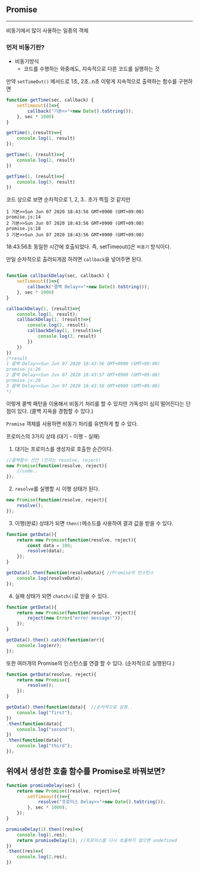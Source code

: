 ## Promise
---

비동기에서 많이 사용하는 일종의 객체

### 먼저 비동기란? 

+ 비동기방식
    - 코드를 수행하는 와중에도, 지속적으로 다른 코드를 실행하는 것
    
만약 `setTimeOut()` 메서드로 1초, 2초..n초 이렇게 지속적으로 출력하는 함수를 구현하면
```js 
function getTime(sec, callback) {
    setTimeout(()=>{
        callback("기본>>"+new Date().toString());
    }, sec * 1000)
}

getTime(1,(result)=>{
    console.log(1, result)
});

getTime(1, (result)=>{
    console.log(2, result)
})

getTime(1, (result)=>{
    console.log(3, result)
})
```
코드 상으로 보면 순차적으로 1, 2, 3.. 초가 찍힐 것 같지만
```{.no-highlight}
1 기본>>Sun Jun 07 2020 18:43:56 GMT+0900 (GMT+09:00)
promise.js:14
2 기본>>Sun Jun 07 2020 18:43:56 GMT+0900 (GMT+09:00)
promise.js:18
3 기본>>Sun Jun 07 2020 18:43:56 GMT+0900 (GMT+09:00)
```
18:43:56초 동일한 시간에 호출되었다. 즉, setTimeout()은 `비동기` 방식이다.

만일 순차적으로 출려되게끔 하려면 `callback`을 넣어주면 된다.
```js

function callbackDelay(sec, callback) {
    setTimeout(()=>{
        callback("콜백 Delay>>"+new Date().toString());
    }, sec * 1000)
}

callbackDelay(1, (result)=>{
    console.log(1, result);
    callbackDelay(1, (result)=>{
        console.log(2, result);
        callbackDelay(1, (result)=>{
            console.log(3, result)
        })
    })
})
/*result
1 콜백 Delay>>Sun Jun 07 2020 18:43:56 GMT+0900 (GMT+09:00)
promise.js:26
2 콜백 Delay>>Sun Jun 07 2020 18:43:57 GMT+0900 (GMT+09:00)
promise.js:28
3 콜백 Delay>>Sun Jun 07 2020 18:43:58 GMT+0900 (GMT+09:00)
*/
```
이렇게 콜백 패턴을 이용해서 비동기 처리를 할 수 있지만 가독성이 심히 떨어진다는 단점이 있다. (콜백 지옥을 경험할 수 있다.)

`Promise` 객체를 사용하면 비동기 처리를 유연하게 할 수 있다.

프로미스의 3가지 상태 (대기 - 이행 - 실패)
1. 대기는 프로미스를 생성자로 호출한 순간이다.
```js
//콜백함수 선언 (인자는 resolve, reject)
new Promise(function(resolve, reject){
	//code..
});
```
2. `resolve`를 실행할 시 이행 상태가 된다.
```js
new Promise(function(resolve, reject){
	resolve();
});
```
3. 이행(완료) 상태가 되면 `then()`메소드를 사용하여 결과 값을 받을 수 있다.
```js
function getData(){
	return new Promise(function(resolve, reject){
		const data = 100;
		resolve(data);
	});
}

getData().then(function(resolveData){ //Promise의 인스턴스
	console.log(resolveData);
});
```

4. 실패 상태가 되면 `chatch()`로 받을 수 있다.
```js
function getData(){
	return new Promise(function(resolve, reject){
		reject(new Error("error message!"));
	});
}

getData().then().catch(function(err){
	console.log(err);
});
```

또한 여러개의 Promise의 인스턴스를 연결 할 수 있다. (순차적으로 실행된다.)
```js
function getData(resolve, reject){
	return new Promise({
		resolve();
	});	
}

getData().then(function(data){  //순차적으로 실행..
	console.log("first");
})
.then(function(data){ 
	console.log("second");
})
.then(function(data){
	console.log("third");
});

```

## 위에서 생성한 호출 함수를 Promise로 바꿔보면?
```js
function promiseDelay(sec) {
    return new Promise((resolve, reject)=>{
        setTimeout(()=>{
            resolve("프로미스 Delay>>"+new Date().toString());
        }, sec * 1000);
    });
}

promiseDelay(1).then((res)=>{
    console.log(1,res);
    return promiseDelay(1); //프로미스를 다시 호출하지 않으면 undefined
})
.then((res)=>{
    console.log(2,res);
})
```